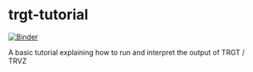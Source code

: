 # trgt-tutorial

[![Binder](https://mybinder.org/badge_logo.svg)](https://mybinder.org/v2/gh/tandem-repeat-workflows/trgt-tutorial/HEAD)


A basic tutorial explaining how to run and interpret the output of TRGT / TRVZ

